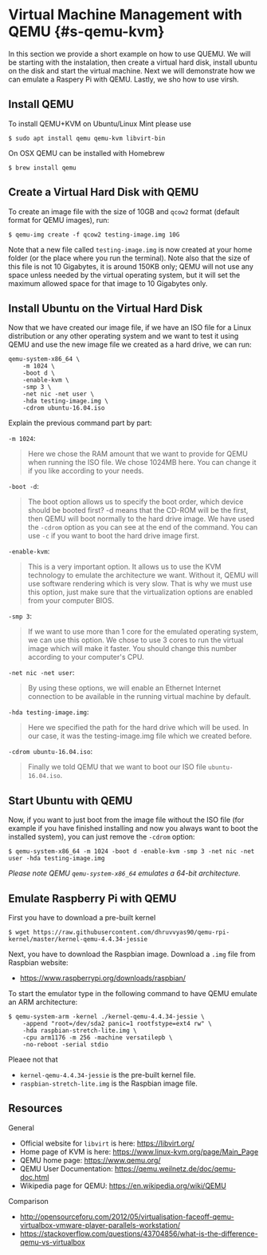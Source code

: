 # Virtual Machine Management with QEMU {#s-qemu-kvm}

In this section we provide a short example on how to use QUEMU.
We will be starting with the instalation, then create a virtual hard disk, install ubuntu on the disk and start the virtual machine. Next we will demonstrate how we can emulate a Raspery Pi with QEMU. 
Lastly, we sho how to use virsh.

## Install QEMU

To install QEMU+KVM on Ubuntu/Linux Mint please use

    $ sudo apt install qemu qemu-kvm libvirt-bin

On OSX QEMU can be installed with Homebrew

    $ brew install qemu

## Create a Virtual Hard Disk with QEMU

To create an image file with the size of 10GB and `qcow2` format
(default format for QEMU images), run:

    $ qemu-img create -f qcow2 testing-image.img 10G

Note that a new file called `testing-image.img` is now created at your
home folder (or the place where you run the terminal). Note also that
the size of this file is not 10 Gigabytes, it is around 150KB only; QEMU
will not use any space unless needed by the virtual operating system, but
it will set the maximum allowed space for that image to 10 Gigabytes
only.

## Install Ubuntu on the Virtual Hard Disk

Now that we have created our image file, if we have an ISO file for a
Linux distribution or any other operating system and we want to test it
using QEMU and use the new image file we created as a hard drive, we can
run:

    qemu-system-x86_64 \
        -m 1024 \
        -boot d \
        -enable-kvm \
        -smp 3 \
        -net nic -net user \
        -hda testing-image.img \
        -cdrom ubuntu-16.04.iso

Explain the previous command part by part:

`-m 1024`:

> Here we chose the RAM amount that we want to provide for QEMU when
> running the ISO file. We chose 1024MB here. You can change it if you
> like according to your needs.

`-boot -d`:

> The boot option allows us to specify the boot order, which device
> should be booted first? -d means that the CD-ROM will be the first,
> then QEMU will boot normally to the hard drive image. We have used the
> `-cdrom` option as you can see at the end of the command. You can use
> `-c` if you want to boot the hard drive image first.

`-enable-kvm`:

> This is a very important option. It allows us to use the KVM
> technology to emulate the architecture we want. Without it, QEMU will
> use software rendering which is very slow. That is why we must use
> this option, just make sure that the virtualization options are
> enabled from your computer BIOS.

`-smp 3`:

> If we want to use more than 1 core for the emulated operating system,
> we can use this option. We chose to use 3 cores to run the virtual
> image which will make it faster. You should change this number
> according to your computer's CPU.

`-net nic -net user`:

> By using these options, we will enable an Ethernet Internet connection
> to be available in the running virtual machine by default.

`-hda testing-image.img`:

> Here we specified the path for the hard drive which will be used. In
> our case, it was the testing-image.img file which we created before.

`-cdrom ubuntu-16.04.iso`:

> Finally we told QEMU that we want to boot our ISO file
> `ubuntu-16.04.iso`.

Start Ubuntu with QEMU
----------------------

Now, if you want to just boot from the image file without the ISO file
(for example if you have finished installing and now you always want to
boot the installed system), you can just remove the `-cdrom` option:

    $ qemu-system-x86_64 -m 1024 -boot d -enable-kvm -smp 3 -net nic -net user -hda testing-image.img

*Please note QEMU `qemu-system-x86_64` emulates a 64-bit architecture.*

Emulate Raspberry Pi with QEMU
------------------------------

First you have to download a pre-built kernel

    $ wget https://raw.githubusercontent.com/dhruvvyas90/qemu-rpi-kernel/master/kernel-qemu-4.4.34-jessie

Next, you have to download the Raspbian image. Download a `.img` file
from Raspbian website:

* <https://www.raspberrypi.org/downloads/raspbian/>

To start the emulator type in the following command to have QEMU
emulate an ARM architecture:


```
$ qemu-system-arm -kernel ./kernel-qemu-4.4.34-jessie \
    -append "root=/dev/sda2 panic=1 rootfstype=ext4 rw" \
    -hda raspbian-stretch-lite.img \
    -cpu arm1176 -m 256 -machine versatilepb \
    -no-reboot -serial stdio
```

Pleaee not that

* `kernel-qemu-4.4.34-jessie` is the pre-built kernel file.
* `raspbian-stretch-lite.img` is the Raspbian image file.



Resources
---------

General

* Official website for `libvirt` is here: <https://libvirt.org/>
* Home page of KVM is here: <https://www.linux-kvm.org/page/Main_Page>
* QEMU home page: <https://www.qemu.org/>
* QEMU User Documentation: <https://qemu.weilnetz.de/doc/qemu-doc.html>
* Wikipedia page for QEMU: <https://en.wikipedia.org/wiki/QEMU>

Comparison

* <http://opensourceforu.com/2012/05/virtualisation-faceoff-qemu-virtualbox-vmware-player-parallels-workstation/>
* <https://stackoverflow.com/questions/43704856/what-is-the-difference-qemu-vs-virtualbox>
